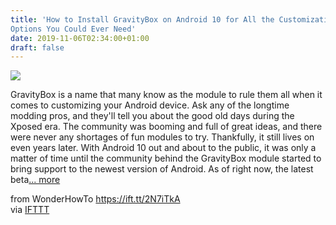 ```yaml
---
title: 'How to Install GravityBox on Android 10 for All the Customization
Options You Could Ever Need'
date: 2019-11-06T02:34:00+01:00
draft: false
---
```


[![](https://img.wonderhowto.com/img/83/22/63707832888577/0/install-gravitybox-android-10-for-all-customization-options-you-could-ever-need.1280x600.jpg)](https://android.gadgethacks.com/how-to/install-gravitybox-android-10-for-all-customization-options-you-could-ever-need-0210343/)

GravityBox is a name that many know as the module to rule them all when it comes to customizing your Android device. Ask any of the longtime modding pros, and they'll tell you about the good old days during the Xposed era. The community was booming and full of great ideas, and there were never any shortages of fun modules to try. Thankfully, it still lives on even years later. With Android 10 out and about to the public, it was only a matter of time until the community behind the GravityBox module started to bring support to the newest version of Android. As of right now, the latest beta[... more](https://android.gadgethacks.com/how-to/install-gravitybox-android-10-for-all-customization-options-you-could-ever-need-0210343/)

  
  
from WonderHowTo https://ift.tt/2N7iTkA  
via [IFTTT](https://ifttt.com/?ref=da&site=blogger)